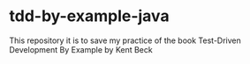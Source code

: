 # tdd-by-example-java
This repository it is to save my practice of the book Test-Driven Development By Example by Kent Beck

